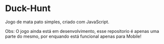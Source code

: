 # Duck-Hunt
Jogo de mata pato simples, criado com JavaScript.

Obs: O jogo ainda está em desenvolvimento, esse repositorio é apenas uma parte do mesmo, por enquando está funcional apenas para Mobile! 
